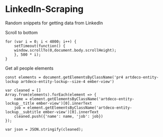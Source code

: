 # LinkedIn-Scraping
Random snippets for getting data from LinkedIn

Scroll to bottom
```
for (var i = 0; i < 4000; i++) {
    setTimeout(function() {
	window.scrollTo(0,document.body.scrollHeight);
    }, 500 * i);
}
```

Get all people elements
```
const elements = document.getElementsByClassName('pr4 artdeco-entity-lockup artdeco-entity-lockup--size-4 ember-view')

var cleaned = []
Array.from(elements).forEach(element => {
    name = element.getElementsByClassName('artdeco-entity-lockup__title ember-view')[0].innerText
    job = element.getElementsByClassName('artdeco-entity-lockup__subtitle ember-view')[0].innerText
    cleaned.push({'name': name, 'job': job})
});

var json = JSON.stringify(cleaned);
```


